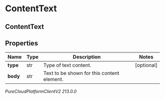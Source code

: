 # ContentText

## ContentText

## Properties

|Name | Type | Description | Notes|
|------------ | ------------- | ------------- | -------------|
| **type** | str | Type of text content. | [optional] |
| **body** | str | Text to be shown for this content element. | |



_PureCloudPlatformClientV2 213.0.0_
